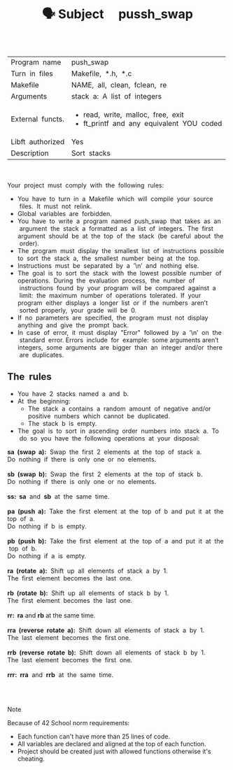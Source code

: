 <h1 align="center"> 🗣 Subject &nbsp;&nbsp;&nbsp;&nbsp;pussh_swap </h1>

<br><br>
<table>
  <tr>
    <td>Program &nbsp;name</td>
    <td>push_swap</td>
  </tr>
  <tr>
    <td>Turn &nbsp;in &nbsp;files</td>
    <td>Makefile, &nbsp;*.h, &nbsp;*.c</td>
  </tr>
  <tr>
    <td>Makefile</td>
    <td>NAME, &nbsp;all, &nbsp;clean,&nbsp; fclean, &nbsp;re</td>
  </tr>
  <tr>
    <td>Arguments</td>
    <td>stack &nbsp;a:&nbsp; A &nbsp;list&nbsp; of &nbsp;integers</td>
  </tr>
  <tr>
    <td>External &nbsp;functs.</td>
    <td>
    <ul>
      <li>read, &nbsp;write,&nbsp; malloc,&nbsp; free, &nbsp;exit
      <li>ft_printf &nbsp;and &nbsp;any&nbsp; equivalent&nbsp; YOU&nbsp; coded
    </ul>
  </td>
  </tr>
  <tr>
    <td>Libft &nbsp;authorized</td>
    <td>Yes</td>
  </tr>
  <tr>
    <td>Description</td>
    <td>Sort&nbsp; stacks</td>
  </tr>
</table>
<br><br>
Your &nbsp;project &nbsp;must &nbsp;comply&nbsp; with &nbsp;the&nbsp; following&nbsp; rules:<br>
<ul>
<li>You&nbsp; have &nbsp;to &nbsp;turn &nbsp;in&nbsp; a&nbsp; Makefile &nbsp;which &nbsp;will &nbsp;compile &nbsp;your &nbsp;source &nbsp;files. &nbsp;It &nbsp;must &nbsp;not&nbsp;
relink.
<li>Global &nbsp;variables &nbsp;are &nbsp;forbidden.
<li>You &nbsp;have &nbsp;to &nbsp;write&nbsp; a&nbsp; program &nbsp;named &nbsp;push_swap&nbsp; that &nbsp;takes &nbsp;as &nbsp;an &nbsp;argument &nbsp;the &nbsp;stack&nbsp;
a &nbsp;formatted &nbsp;as &nbsp;a &nbsp;list &nbsp;of &nbsp;integers.&nbsp; The &nbsp;first&nbsp; argument &nbsp;should &nbsp;be &nbsp;at &nbsp;the &nbsp;top&nbsp; of &nbsp;the&nbsp;
stack&nbsp; (be &nbsp;careful&nbsp; about &nbsp;the &nbsp;order).
<li>The&nbsp; program &nbsp;must &nbsp;display &nbsp;the&nbsp; smallest&nbsp; list&nbsp; of&nbsp; instructions &nbsp;possible&nbsp; to&nbsp; sort&nbsp; the &nbsp;stack&nbsp;
a, &nbsp;the &nbsp;smallest &nbsp;number &nbsp;being&nbsp; at&nbsp; the&nbsp; top.
<li>Instructions &nbsp;must&nbsp; be &nbsp;separated &nbsp;by &nbsp;a &nbsp;’\n’ &nbsp;and &nbsp;nothing &nbsp;else.
<li>The&nbsp; goal&nbsp; is &nbsp;to&nbsp; sort&nbsp; the &nbsp;stack &nbsp;with &nbsp;the &nbsp;lowest &nbsp;possible &nbsp;number&nbsp; of&nbsp; operations. &nbsp;During&nbsp;
the &nbsp;evaluation &nbsp;process, &nbsp;the &nbsp;number &nbsp;of &nbsp;instructions &nbsp;found &nbsp;by &nbsp;your&nbsp; program&nbsp; will&nbsp; be&nbsp;
compared&nbsp; against&nbsp; a &nbsp;limit: &nbsp;the &nbsp;maximum&nbsp; number&nbsp; of&nbsp; operations&nbsp; tolerated.&nbsp; If &nbsp;your&nbsp;
program&nbsp; either&nbsp; displays&nbsp; a &nbsp;longer&nbsp; list &nbsp;or &nbsp;if &nbsp;the &nbsp;numbers &nbsp;aren’t &nbsp;sorted &nbsp;properly, &nbsp;your&nbsp;
grade &nbsp;will&nbsp; be&nbsp; 0.
<li>If&nbsp; no &nbsp;parameters&nbsp; are &nbsp;specified, &nbsp;the &nbsp;program &nbsp;must &nbsp;not &nbsp;display&nbsp; anything &nbsp;and &nbsp;give&nbsp; the&nbsp;
prompt &nbsp;back.
<li>In &nbsp;case &nbsp;of &nbsp;error, &nbsp;it &nbsp;must &nbsp;display &nbsp;"Error" &nbsp;followed&nbsp; by&nbsp; a &nbsp;’\n’ &nbsp;on &nbsp;the &nbsp;standard &nbsp;error.
Errors &nbsp;include&nbsp; for &nbsp;example:&nbsp; some arguments aren’t integers,&nbsp; some&nbsp; arguments&nbsp; are&nbsp;
bigger&nbsp; than&nbsp; an &nbsp;integer &nbsp;and/or&nbsp; there &nbsp;are &nbsp;duplicates.
</ul>

<h2>The &nbsp;rules</h2>
<ul>
<li>You &nbsp;have &nbsp;2 &nbsp;stacks &nbsp;named &nbsp;a &nbsp;and &nbsp;b.
<li>At &nbsp;the&nbsp; beginning:
<ul>
<li>The &nbsp;stack&nbsp; a&nbsp; contains &nbsp;a &nbsp;random &nbsp;amount &nbsp;of&nbsp; negative&nbsp; and/or&nbsp; positive &nbsp;numbers&nbsp;
which&nbsp; cannot&nbsp; be &nbsp;duplicated.
<li>The&nbsp; stack &nbsp;b &nbsp;is &nbsp;empty.
</ul>
<li>The &nbsp;goal&nbsp; is &nbsp;to&nbsp; sort&nbsp; in &nbsp;ascending &nbsp;order &nbsp;numbers&nbsp; into &nbsp;stack &nbsp;a.&nbsp; To &nbsp;do &nbsp;so &nbsp;you &nbsp;have &nbsp;the&nbsp;
following&nbsp; operations &nbsp;at&nbsp; your&nbsp; disposal:
</ul>
<b>sa &nbsp;(swap &nbsp;a):</b> &nbsp;Swap &nbsp;the &nbsp;first&nbsp; 2&nbsp; elements&nbsp; at&nbsp; the &nbsp;top &nbsp;of&nbsp; stack &nbsp;a.<br>
Do &nbsp;nothing &nbsp;if&nbsp; there&nbsp; is &nbsp;only &nbsp;one&nbsp; or &nbsp;no &nbsp;elements.<br><br>
<b>sb &nbsp;(swap&nbsp; b):</b>&nbsp; Swap &nbsp;the &nbsp;first&nbsp; 2 &nbsp;elements &nbsp;at &nbsp;the&nbsp; top &nbsp;of &nbsp;stack&nbsp; b.<br>
Do &nbsp;nothing&nbsp; if &nbsp;there &nbsp;is &nbsp;only &nbsp;one &nbsp;or &nbsp;no &nbsp;elements.<br><br>
<b>ss: &nbsp;</b><b>sa</b> &nbsp;and &nbsp;<b>sb</b> &nbsp;at&nbsp; the&nbsp; same&nbsp; time.<br><br>
<b>pa &nbsp;(push &nbsp;a):</b>&nbsp; Take&nbsp; the &nbsp;first&nbsp; element &nbsp;at&nbsp; the&nbsp; top &nbsp;of&nbsp; b &nbsp;and&nbsp; put &nbsp;it&nbsp; at&nbsp; the&nbsp; top &nbsp;of&nbsp; a.<br>
Do&nbsp; nothing&nbsp; if &nbsp;b&nbsp; is&nbsp; empty.<br><br>
<b>pb&nbsp; (push&nbsp; b):</b>&nbsp; Take &nbsp;the&nbsp; first &nbsp;element&nbsp; at&nbsp; the&nbsp; top&nbsp; of&nbsp; a &nbsp;and &nbsp;put&nbsp; it&nbsp; at &nbsp;the &nbsp;top&nbsp; of&nbsp; b.<br>
Do &nbsp;nothing&nbsp; if&nbsp; a &nbsp;is &nbsp;empty.<br><br>
<b>ra&nbsp; (rotate &nbsp;a):</b>&nbsp; Shift &nbsp;up&nbsp; all&nbsp; elements &nbsp;of&nbsp; stack&nbsp; a &nbsp;by&nbsp; 1.<br>
The &nbsp;first&nbsp; element&nbsp; becomes &nbsp;the &nbsp;last&nbsp; one.<br><br>
<b>rb &nbsp;(rotate&nbsp; b):</b>&nbsp; Shift&nbsp; up &nbsp;all&nbsp; elements&nbsp; of &nbsp;stack&nbsp; b&nbsp; by &nbsp;1.<br>
The &nbsp;first &nbsp;element &nbsp;becomes&nbsp; the &nbsp;last &nbsp;one.<br><br>
<b>rr:&nbsp; </b><b>ra</b> and <b>rb</b> at the same time.<br><br>
<b>rra &nbsp;(reverse &nbsp;rotate &nbsp;a):</b>&nbsp; Shift&nbsp; down&nbsp; all&nbsp; elements &nbsp;of &nbsp;stack&nbsp; a &nbsp;by &nbsp;1.<br>
The &nbsp;last &nbsp;element &nbsp;becomes&nbsp; the &nbsp;first one.<br><br>
<b>rrb &nbsp;(reverse &nbsp;rotate&nbsp; b):</b> &nbsp;Shift &nbsp;down &nbsp;all&nbsp; elements &nbsp;of&nbsp; stack &nbsp;b&nbsp; by &nbsp;1.<br>
The &nbsp;last&nbsp; element&nbsp; becomes &nbsp;the &nbsp;first &nbsp;one.<br><br>
<b>rrr: &nbsp;</b><b>rra</b> &nbsp;and &nbsp;<b>rrb</b>&nbsp; at &nbsp;the&nbsp; same &nbsp;time.<br>

<br><br>

> [!NOTE]  
> Because of 42 School norm requirements:
> * Each function can't have more than 25 lines of code.
> * All variables are declared and aligned at the top of each function.
> * Project should be created just with allowed functions otherwise it's cheating.
